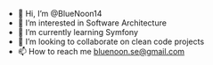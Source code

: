 - 👋 Hi, I’m @BlueNoon14
- 👀 I’m interested in Software Architecture
- 🌱 I’m currently learning Symfony
- 💞️ I’m looking to collaborate on clean code projects
- 📫 How to reach me bluenoon.se@gmail.com

<!---
BlueNoon14/BlueNoon14 is a ✨ special ✨ repository because its `README.md` (this file) appears on your GitHub profile.
You can click the Preview link to take a look at your changes.
--->
